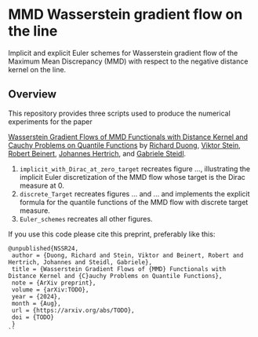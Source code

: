 # MMD Wasserstein gradient flow on the line
Implicit and explicit Euler schemes for Wasserstein gradient flow of the Maximum Mean Discrepancy (MMD) with respect to the negative distance kernel on the line.

Overview
---------------------------
This repository provides three scripts used to produce the numerical experiments for the paper

[Wasserstein Gradient Flows of MMD Functionals with Distance Kernel and  Cauchy Problems on Quantile Functions](https://arxiv.org/abs/TODO) by [Richard Duong](https://www.researchgate.net/profile/Richard-Duong), [Viktor Stein](https://viktorajstein.github.io/), [Robert Beinert](https://scholar.google.com/citations?user=D-RIm78AAAAJ&hl=en&oi=ao), [Johannes Hertrich](https://johertrich.github.io/), and [Gabriele Steidl](https://page.math.tu-berlin.de/~steidl/).

1. ```implicit_with_Dirac_at_zero_target``` recreates figure ..., illustrating the implicit Euler discretization of the MMD flow whose target is the Dirac measure at 0.
2. ```discrete_Target``` recreates figures ... and ... and implements the explicit formula for the quantile functions of the MMD flow with discrete target measure.
3. ```Euler_schemes``` recreates all other figures.


If you use this code please cite this preprint, preferably like this:
```
@unpublished{NSSR24,
 author = {Duong, Richard and Stein, Viktor and Beinert, Robert and Hertrich, Johannes and Steidl, Gabriele},
 title = {Wasserstein Gradient Flows of {MMD} Functionals with Distance Kernel and {C}auchy Problems on Quantile Functions},
 note = {ArXiv preprint},
 volume = {arXiv:TODO},
 year = {2024},
 month = {Aug},
 url = {https://arxiv.org/abs/TODO},
 doi = {TODO}
 }
``
